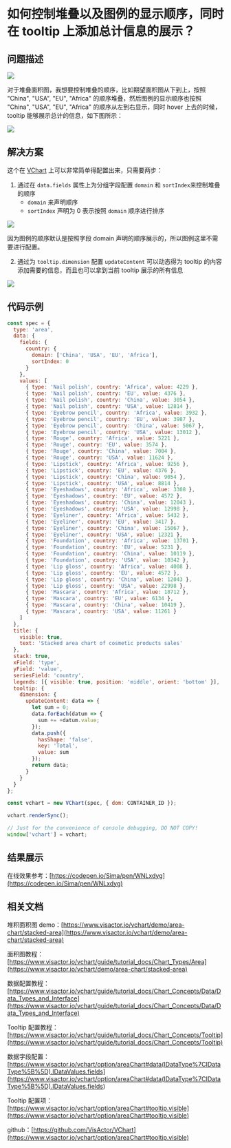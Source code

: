 # 如何控制堆叠以及图例的显示顺序，同时在 tooltip 上添加总计信息的展示？

## 问题描述

![](/vchart/faq/85-0.png)

对于堆叠面积图，我想要控制堆叠的顺序，比如期望面积图从下到上，按照 "China", "USA", "EU", "Africa" 的顺序堆叠，然后图例的显示顺序也按照 "China", "USA", "EU", "Africa" 的顺序从左到右显示，同时 hover 上去的时候，tooltip 能够展示总计的信息，如下图所示：

![](/vchart/faq/85-1.png)

## 解决方案

这个在 [VChart](https://www.visactor.io/vchart/) 上可以非常简单得配置出来，只需要两步：

1.  通过在 `data.fields` 属性上为分组字段配置 `domain` 和 `sortIndex`来控制堆叠的顺序
    - `domain` 来声明顺序
    - `sortIndex` 声明为 0 表示按照 `domain` 顺序进行排序

![](/vchart/faq/85-2.png)

因为图例的顺序默认是按照字段 domain 声明的顺序展示的，所以图例这里不需要进行配置。

2.  通过为 `tooltip.dimension` 配置 `updateContent` 可以动态得为 tooltip 的内容添加需要的信息，而且也可以拿到当前 tooltip 展示的所有信息

![](/vchart/faq/85-3.png)

## 代码示例

```javascript livedemo
const spec = {
  type: 'area',
  data: {
    fields: {
      country: {
        domain: ['China', 'USA', 'EU', 'Africa'],
        sortIndex: 0
      }
    },
    values: [
      { type: 'Nail polish', country: 'Africa', value: 4229 },
      { type: 'Nail polish', country: 'EU', value: 4376 },
      { type: 'Nail polish', country: 'China', value: 3054 },
      { type: 'Nail polish', country: 'USA', value: 12814 },
      { type: 'Eyebrow pencil', country: 'Africa', value: 3932 },
      { type: 'Eyebrow pencil', country: 'EU', value: 3987 },
      { type: 'Eyebrow pencil', country: 'China', value: 5067 },
      { type: 'Eyebrow pencil', country: 'USA', value: 13012 },
      { type: 'Rouge', country: 'Africa', value: 5221 },
      { type: 'Rouge', country: 'EU', value: 3574 },
      { type: 'Rouge', country: 'China', value: 7004 },
      { type: 'Rouge', country: 'USA', value: 11624 },
      { type: 'Lipstick', country: 'Africa', value: 9256 },
      { type: 'Lipstick', country: 'EU', value: 4376 },
      { type: 'Lipstick', country: 'China', value: 9054 },
      { type: 'Lipstick', country: 'USA', value: 8814 },
      { type: 'Eyeshadows', country: 'Africa', value: 3308 },
      { type: 'Eyeshadows', country: 'EU', value: 4572 },
      { type: 'Eyeshadows', country: 'China', value: 12043 },
      { type: 'Eyeshadows', country: 'USA', value: 12998 },
      { type: 'Eyeliner', country: 'Africa', value: 5432 },
      { type: 'Eyeliner', country: 'EU', value: 3417 },
      { type: 'Eyeliner', country: 'China', value: 15067 },
      { type: 'Eyeliner', country: 'USA', value: 12321 },
      { type: 'Foundation', country: 'Africa', value: 13701 },
      { type: 'Foundation', country: 'EU', value: 5231 },
      { type: 'Foundation', country: 'China', value: 10119 },
      { type: 'Foundation', country: 'USA', value: 10342 },
      { type: 'Lip gloss', country: 'Africa', value: 4008 },
      { type: 'Lip gloss', country: 'EU', value: 4572 },
      { type: 'Lip gloss', country: 'China', value: 12043 },
      { type: 'Lip gloss', country: 'USA', value: 22998 },
      { type: 'Mascara', country: 'Africa', value: 18712 },
      { type: 'Mascara', country: 'EU', value: 6134 },
      { type: 'Mascara', country: 'China', value: 10419 },
      { type: 'Mascara', country: 'USA', value: 11261 }
    ]
  },
  title: {
    visible: true,
    text: 'Stacked area chart of cosmetic products sales'
  },
  stack: true,
  xField: 'type',
  yField: 'value',
  seriesField: 'country',
  legends: [{ visible: true, position: 'middle', orient: 'bottom' }],
  tooltip: {
    dimension: {
      updateContent: data => {
        let sum = 0;
        data.forEach(datum => {
          sum += +datum.value;
        });
        data.push({
          hasShape: 'false',
          key: 'Total',
          value: sum
        });
        return data;
      }
    }
  }
};

const vchart = new VChart(spec, { dom: CONTAINER_ID });

vchart.renderSync();

// Just for the convenience of console debugging, DO NOT COPY!
window['vchart'] = vchart;
```

## 结果展示

在线效果参考：[https://codepen.io/Sima/pen/WNLxdyg](https://codepen.io/Sima/pen/WNLxdyg)

## 相关文档

堆积面积图 demo：[https://www.visactor.io/vchart/demo/area-chart/stacked-area](https://www.visactor.io/vchart/demo/area-chart/stacked-area)

面积图教程： [https://www.visactor.io/vchart/guide/tutorial_docs/Chart_Types/Area](https://www.visactor.io/vchart/demo/area-chart/stacked-area)

数据配置教程：[https://www.visactor.io/vchart/guide/tutorial_docs/Chart_Concepts/Data/Data_Types_and_Interface](https://www.visactor.io/vchart/guide/tutorial_docs/Chart_Concepts/Data/Data_Types_and_Interface)

Tooltip 配置教程：[https://www.visactor.io/vchart/guide/tutorial_docs/Chart_Concepts/Tooltip](https://www.visactor.io/vchart/guide/tutorial_docs/Chart_Concepts/Tooltip)

数据字段配置：[https://www.visactor.io/vchart/option/areaChart#data(IDataType%7CIDataType%5B%5D).IDataValues.fields](<https://www.visactor.io/vchart/option/areaChart#data(IDataType%7CIDataType%5B%5D).IDataValues.fields>)

Tooltip 配置项：[https://www.visactor.io/vchart/option/areaChart#tooltip.visible](https://www.visactor.io/vchart/option/areaChart#tooltip.visible)

github：[https://github.com/VisActor/VChart](https://www.visactor.io/vchart/option/areaChart#tooltip.visible)
